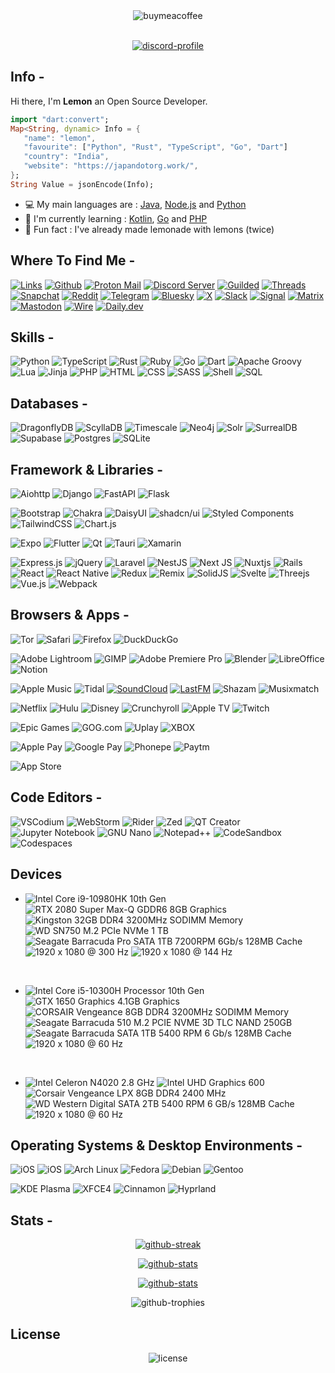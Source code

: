 <div align="center">
   <img src="https://img.shields.io/badge/Buy%20Me%20a%20Coffee-ffdd00?style=for-the-badge&logo=buy-me-a-coffee&logoColor=black" alt="buymeacoffee" />
</div>


<br />


<p align="center">
   <a href="https://discord.com/users/759180080328081450">
      <img src="https://lanyard.cnrad.dev/api/759180080328081450?theme=dark&animated=true" alt="discord-profile" />
   </a>
</p>


## Info -

Hi there, I'm **Lemon** an Open Source Developer.

```dart
import "dart:convert";
Map<String, dynamic> Info = {
   "name": "lemon",
   "favourite": ["Python", "Rust", "TypeScript", "Go", "Dart"]
   "country": "India",
   "website": "https://japandotorg.work/",
};
String Value = jsonEncode(Info);
```

- :computer: My main languages are : [Java](https://www.oracle.com/in/java/technologies/javase-downloads.html), [Node.js](https://nodejs.org/en/) and [Python](https://www.python.org)
- :school: I'm currently learning : [Kotlin](https://kotlinlang.org), [Go](https://go.dev/?gclid=CjwKCAjwkN6EBhBNEiwADVfya8Ntqc-zur_qGpViciNm2PjC3aM_AOH2v_ll-uYnSCX4hhYDHYynkRoCnGcQAvD_BwE) and [PHP](https://www.php.net)
- :dart: Fun fact : I've already made lemonade with lemons (twice)

## Where To Find Me -


[![Links](https://img.shields.io/badge/Links-ffffff?logo=linktree&style=for-the-badge&color=43E55E&logoColor=ffffff)](https://japandotorg.work)
[![Github](https://img.shields.io/badge/-Github-181717?style=for-the-badge&logo=Github&logoColor=white)](https://github.com/japandotorg)
[![Proton Mail](https://img.shields.io/badge/ProtonMail-8B89CC?style=for-the-badge&logo=protonmail&logoColor=white)](mailto:japandotorg@pm.me)
[![Discord Server](https://img.shields.io/badge/Discord-7289DA?style=for-the-badge&logo=discord&logoColor=white)](https://discord.com/invite/AyMrA7KMSp)
[![Guilded](https://img.shields.io/badge/Guilded-F5C400?style=for-the-badge&logo=guilded&logoColor=000)](https://guilded.gg/u/japandotorg)
[![Threads](https://img.shields.io/badge/Threads-000000?style=for-the-badge&logo=Threads&logoColor=white)](https://www.threads.net/@japandotorg)
[![Snapchat](https://img.shields.io/badge/Snapchat-%23FFFC00.svg?style=for-the-badge&logo=Snapchat&logoColor=black)](https://snapchat.com/add/japan.org)
[![Reddit](https://img.shields.io/badge/Reddit-FF4500?style=for-the-badge&logo=reddit&logoColor=white)](https://www.reddit.com/u/makeeouthilll/)
[![Telegram](https://img.shields.io/badge/Telegram-2CA5E0?style=for-the-badge&logo=telegram&logoColor=white)](https://t.me/japandotorg)
[![Bluesky](https://img.shields.io/badge/-Bluesky-3686f7?style=for-the-badge&logo=icloud&logoColor=white)](https://bsky.app/profile/japandotorg.work)
[![X](https://img.shields.io/badge/X-%23000000.svg?style=for-the-badge&logo=X&logoColor=white)](https://x.com/japan69420)
[![Slack](https://img.shields.io/badge/Slack-4A154B?style=for-the-badge&logo=slack&logoColor=white)](https://japandotorg.slack.com)
[![Signal](https://img.shields.io/badge/Signal-%23039BE5.svg?&style=for-the-badge&logo=Signal&logoColor=white)](https://signal.me/#eu/0EcpidfnFBQ0GOHyoBDNtfHGdGhE62LWocm0FFOQY4IG7DkNHX9MdKLUIkOVIu1m)
[![Matrix](https://img.shields.io/badge/matrix-000000?style=for-the-badge&logo=Matrix&logoColor=white)](https://matrix.to/#/@japan.org:matrix.org)
[![Mastodon](https://img.shields.io/badge/-MASTODON-%232B90D9?style=for-the-badge&logo=mastodon&logoColor=white)](https://fosstodon.org/@japandotorg)
[![Wire](https://img.shields.io/badge/Wire-B71C1C?style=for-the-badge&logo=wire&logoColor=white)](https://account.wire.com/user-profile/?id=0A813CEC-76B8-41D4-9082-3859B4A48279)
[![Daily.dev](https://img.shields.io/badge/daily.dev-CE3DF3?style=for-the-badge&logo=daily.dev&logoColor=white)](https://app.daily.dev/japandotorg)


## Skills -


![Python](https://img.shields.io/badge/CPython-ffffff?logo=python&style=for-the-badge&color=3776AB&logoColor=ffffff)
![TypeScript](https://img.shields.io/badge/typescript-ffffff?logo=typescript&style=for-the-badge&color=3178C6&logoColor=ffffff)
![Rust](https://img.shields.io/badge/Rust-ffffff?logo=rust&style=for-the-badge&color=000000&logoColor=ffffff)
![Ruby](https://img.shields.io/badge/Ruby-ffffff?logo=ruby&style=for-the-badge&color=CC342D&logoColor=ffffff)
![Go](https://img.shields.io/badge/Go-ffffff?logo=go&style=for-the-badge&color=00ADD8&logoColor=ffffff)
![Dart](https://img.shields.io/badge/Dart-ffffff?logo=dart&style=for-the-badge&color=0175C2&logoColor=ffffff)
![Apache Groovy](https://img.shields.io/badge/Apache%20Groovy-4298B8.svg?style=for-the-badge&logo=Apache+Groovy&logoColor=white)
![Lua](https://img.shields.io/badge/Lua-ffffff?logo=lua&style=for-the-badge&color=2C2D72&logoColor=ffffff)
![Jinja](https://img.shields.io/badge/Jinja-ffffff?logo=jinja&style=for-the-badge&color=B41717&logoColor=ffffff)
![PHP](https://img.shields.io/badge/PHP-ffffff?logo=php&style=for-the-badge&color=777BB4&logoColor=ffffff)
![HTML](https://img.shields.io/badge/HTML-ffffff?logo=html5&style=for-the-badge&color=E34F26&logoColor=ffffff)
![CSS](https://img.shields.io/badge/CSS-ffffff?logo=css3&style=for-the-badge&color=1572B6&logoColor=ffffff)
![SASS](https://img.shields.io/badge/SASS-ffffff?logo=sass&style=for-the-badge&color=CC6699&logoColor=ffffff)
![Shell](https://img.shields.io/badge/Shell-ffffff?logo=gnubash&style=for-the-badge&color=4EAA25&logoColor=ffffff)
![SQL](https://img.shields.io/badge/SQL-ffffff?logo=postgresql&style=for-the-badge&color=4169E1&logoColor=ffffff)


## Databases -


![DragonflyDB](https://img.shields.io/badge/DragonflyDB-000000?logo=databricks&logoColor=fff&style=for-the-badge)
![ScyllaDB](https://img.shields.io/badge/ScyllaDB-6CD5E7.svg?style=for-the-badge&logo=ScyllaDB&logoColor=black)
![Timescale](https://img.shields.io/badge/Timescale-FDB515.svg?style=for-the-badge&logo=Timescale&logoColor=black)
![Neo4j](https://img.shields.io/badge/Neo4j-4581C3.svg?style=for-the-badge&logo=Neo4j&logoColor=white)
![Solr](https://img.shields.io/badge/Apache%20Solr-D9411E.svg?style=for-the-badge&logo=Apache-Solr&logoColor=white)
![SurrealDB](https://img.shields.io/badge/SurrealDB-FF00A0?style=for-the-badge&logo=surrealdb&logoColor=white)
![Supabase](https://img.shields.io/badge/Supabase-3ECF8E?style=for-the-badge&logo=supabase&logoColor=white)
![Postgres](https://img.shields.io/badge/postgres-%23316192.svg?style=for-the-badge&logo=postgresql&logoColor=white)
![SQLite](https://img.shields.io/badge/sqlite-%2307405e.svg?style=for-the-badge&logo=sqlite&logoColor=white)


## Framework & Libraries -


![Aiohttp](https://img.shields.io/badge/aiohttp-%232C5bb4.svg?style=for-the-badge&logo=aiohttp&logoColor=white)
![Django](https://img.shields.io/badge/django-%23092E20.svg?style=for-the-badge&logo=django&logoColor=white)
![FastAPI](https://img.shields.io/badge/FastAPI-005571?style=for-the-badge&logo=fastapi)
![Flask](https://img.shields.io/badge/flask-%23000.svg?style=for-the-badge&logo=flask&logoColor=white)


![Bootstrap](https://img.shields.io/badge/bootstrap-%238511FA.svg?style=for-the-badge&logo=bootstrap&logoColor=white)
![Chakra](https://img.shields.io/badge/chakra-%234ED1C5.svg?style=for-the-badge&logo=chakraui&logoColor=white)
![DaisyUI](https://img.shields.io/badge/daisyui-5A0EF8?style=for-the-badge&logo=daisyui&logoColor=white)
![shadcn/ui](https://img.shields.io/badge/shadcn%2Fui-000?style=for-the-badge&logo=shadcnui&logoColor=fff)
![Styled Components](https://img.shields.io/badge/styled--components-DB7093?style=for-the-badge&logo=styled-components&logoColor=white)
![TailwindCSS](https://img.shields.io/badge/tailwindcss-%2338B2AC.svg?style=for-the-badge&logo=tailwind-css&logoColor=white)
![Chart.js](https://img.shields.io/badge/Chart.js-FF6384?style=for-the-badge&logo=chartdotjs&logoColor=fff)


![Expo](https://img.shields.io/badge/expo-1C1E24?style=for-the-badge&logo=expo&logoColor=#D04A37)
![Flutter](https://img.shields.io/badge/Flutter-%2302569B.svg?style=for-the-badge&logo=Flutter&logoColor=white)
![Qt](https://img.shields.io/badge/Qt-%23217346.svg?style=for-the-badge&logo=Qt&logoColor=white)
![Tauri](https://img.shields.io/badge/tauri-%2324C8DB.svg?style=for-the-badge&logo=tauri&logoColor=%23FFFFFF)
![Xamarin](https://img.shields.io/badge/Xamarin-3199DC?style=for-the-badge&logo=xamarin&logoColor=white)


![Express.js](https://img.shields.io/badge/express.js-%23404d59.svg?style=for-the-badge&logo=express&logoColor=%2361DAFB)
![jQuery](https://img.shields.io/badge/jquery-%230769AD.svg?style=for-the-badge&logo=jquery&logoColor=white)
![Laravel](https://img.shields.io/badge/laravel-%23FF2D20.svg?style=for-the-badge&logo=laravel&logoColor=white)
![NestJS](https://img.shields.io/badge/nestjs-%23E0234E.svg?style=for-the-badge&logo=nestjs&logoColor=white)
![Next JS](https://img.shields.io/badge/Next-black?style=for-the-badge&logo=next.js&logoColor=white)
![Nuxtjs](https://img.shields.io/badge/Nuxt-002E3B?style=for-the-badge&logo=nuxtdotjs&logoColor=#00DC82)
![Rails](https://img.shields.io/badge/rails-%23CC0000.svg?style=for-the-badge&logo=ruby-on-rails&logoColor=white)
![React](https://img.shields.io/badge/react-%2320232a.svg?style=for-the-badge&logo=react&logoColor=%2361DAFB)
![React Native](https://img.shields.io/badge/react_native-%2320232a.svg?style=for-the-badge&logo=react&logoColor=%2361DAFB)
![Redux](https://img.shields.io/badge/redux-%23593d88.svg?style=for-the-badge&logo=redux&logoColor=white)
![Remix](https://img.shields.io/badge/remix-%23000.svg?style=for-the-badge&logo=remix&logoColor=white)
![SolidJS](https://img.shields.io/badge/SolidJS-2c4f7c?style=for-the-badge&logo=solid&logoColor=c8c9cb)
![Svelte](https://img.shields.io/badge/svelte-%23f1413d.svg?style=for-the-badge&logo=svelte&logoColor=white)
![Threejs](https://img.shields.io/badge/threejs-black?style=for-the-badge&logo=three.js&logoColor=white)
![Vue.js](https://img.shields.io/badge/vuejs-%2335495e.svg?style=for-the-badge&logo=vuedotjs&logoColor=%234FC08D)
![Webpack](https://img.shields.io/badge/webpack-%238DD6F9.svg?style=for-the-badge&logo=webpack&logoColor=black)


## Browsers & Apps -


![Tor](https://img.shields.io/badge/Tor-7D4698?style=for-the-badge&logo=Tor-Browser&logoColor=white)
![Safari](https://img.shields.io/badge/Safari-006CFF?style=for-the-badge&logo=safari&logoColor=fff)
![Firefox](https://img.shields.io/badge/Firefox-FF7139?style=for-the-badge&logo=Firefox&logoColor=white)
![DuckDuckGo](https://img.shields.io/badge/duckduckgo-de5833?style=for-the-badge&logo=duckduckgo&logoColor=white)


![Adobe Lightroom](https://img.shields.io/badge/Adobe%20Lightroom-31A8FF?style=for-the-badge&logo=Adobe%20Lightroom&logoColor=white)
![GIMP](https://img.shields.io/badge/gimp-5C5543?style=for-the-badge&logo=gimp&logoColor=white)
![Adobe Premiere Pro](https://img.shields.io/badge/Adobe%20Premiere%20Pro-9999FF?style=for-the-badge&logo=Adobe%20Premiere%20Pro&logoColor=white)
![Blender](https://img.shields.io/badge/blender-%23F5792A.svg?style=for-the-badge&logo=blender&logoColor=white)
![LibreOffice](https://img.shields.io/badge/LibreOffice-%2318A303?style=for-the-badge&logo=LibreOffice&logoColor=white)
![Notion](https://img.shields.io/badge/Notion-000000?style=for-the-badge&logo=notion&logoColor=white)


![Apple Music](https://img.shields.io/badge/Apple%20Music-FA243C?style=for-the-badge&logo=apple%20music&logoColor=white)
![Tidal](https://img.shields.io/badge/Tidal-000000?style=for-the-badge&logo=Tidal&logoColor=white)
[![SoundCloud](https://img.shields.io/badge/SoundCloud-FF3300?style=for-the-badge&logo=soundcloud&logoColor=white)](https://on.soundcloud.com/6r9P8QjjU9uKMDJ97)
[![LastFM](https://img.shields.io/badge/last.fm-D51007?style=for-the-badge&logo=last.fm&logoColor=white)](https://www.last.fm/user/japandotorg)
![Shazam](https://img.shields.io/badge/Shazam-0088FF?style=for-the-badge&logo=Shazam&logoColor=white)
![Musixmatch](https://img.shields.io/badge/Musixmatch-%23FF5353.svg?style=for-the-badge&logo=Musixmatch&logoColor=white)


![Netflix](https://img.shields.io/badge/Netflix-E50914?style=for-the-badge&logo=netflix&logoColor=white)
![Hulu](https://img.shields.io/badge/hulu-1CE783?style=for-the-badge&logo=hulu&logoColor=white)
![Disney](https://img.shields.io/badge/Disney-%23006E99.svg?style=for-the-badge&logo=disney&logoColor=white)
![Crunchyroll](https://img.shields.io/badge/Crunchyroll-F47521?style=for-the-badge&logo=crunchyroll&logoColor=white)
![Apple TV](https://img.shields.io/badge/Apple%20TV-000000?style=for-the-badge&logo=Apple%20TV&logoColor=white)
![Twitch](https://img.shields.io/badge/Twitch-9347FF?style=for-the-badge&logo=twitch&logoColor=white)


![Epic Games](https://img.shields.io/badge/Epic%20Games-%23313131.svg?style=for-the-badge&logo=epicgames&logoColor=white)
![GOG.com](https://img.shields.io/badge/GOG.com-86328A?style=for-the-badge&logo=gogdotcom&logoColor=fff)
![Uplay](https://img.shields.io/badge/Uplay-black?style=for-the-badge&logo=ubisoft)
![XBOX](https://img.shields.io/badge/Xbox-107C10?style=for-the-badge&logo=xbox&logoColor=white)


![Apple Pay](https://img.shields.io/badge/ApplePay-000000.svg?style=for-the-badge&logo=Apple-Pay&logoColor=white)
![Google Pay](https://img.shields.io/badge/GooglePay-%233780F1.svg?style=for-the-badge&logo=Google-Pay&logoColor=white)
![Phonepe](https://img.shields.io/badge/Phonepe-54039A?style=for-the-badge&logo=phonepe&logoColor=white)
![Paytm](https://img.shields.io/badge/Paytm-1C2C94?style=for-the-badge&logo=paytm&logoColor=05BAF3)


![App Store](https://img.shields.io/badge/App_Store-0D96F6?style=for-the-badge&logo=app-store&logoColor=white)


## Code Editors -


![VSCodium](https://img.shields.io/badge/VSCodium-2F80ED?style=for-the-badge&logo=vscodium&logoColor=white)
![WebStorm](https://img.shields.io/badge/WebStorm-000?style=for-the-badge&logo=webstorm&logoColor=white)
![Rider](https://img.shields.io/badge/Rider-000?style=for-the-badge&logo=rider&logoColor=white)
![Zed](https://img.shields.io/badge/zedindustries-084CCF.svg?style=for-the-badge&logo=zedindustries&logoColor=white)
![QT Creator](https://img.shields.io/badge/-Qt%20Creator-41CD52?logo=qt&logoColor=white&style=for-the-badge)
![Jupyter Notebook](https://img.shields.io/badge/Jupyter%20Notebook-F37626?style=for-the-badge&logo=jupyter&logoColor=white)
![GNU Nano](https://img.shields.io/badge/Nano-990099?style=for-the-badge&logo=nano&logoColor=white)
![Notepad++](https://img.shields.io/badge/Notepad++-90E59A.svg?&logo=notepad%2b%2b&logoColor=black&style=for-the-badge)
![CodeSandbox](https://img.shields.io/badge/CodeSandbox-151515?logo=codesandbox&logoColor=fff&style=for-the-badge)
![Codespaces](https://img.shields.io/badge/Codespaces-ffffff?logo=github&style=for-the-badge&color=d0903d&logoColor=white)


## Devices


- ![Intel Core i9-10980HK 10th Gen](https://img.shields.io/badge/Intel%20Core%20i9--10980HK%2010th%20Gen-ffffff?logo=intel&style=for-the-badge&color=0071C5&logoColor=ffffff) ![RTX 2080 Super Max-Q GDDR6 8GB Graphics](https://img.shields.io/badge/RTX%202080%20Super%20Max--Q%20GDDR6%208GB%20Graphics-ffffff?logo=nvidia&style=for-the-badge&color=76B900&logoColor=ffffff) ![Kingston 32GB DDR4 3200MHz SODIMM Memory](https://img.shields.io/badge/Kingston%2032GB%20DDR4%203200MHz%20SODIMM%20Memory-ffffff?logo=kingstontechnology&style=for-the-badge&color=000000&logoColor=ffffff) ![WD SN750 M.2 PCIe NVMe 1 TB](https://img.shields.io/badge/WD%20SN750%20M.2%20PCIe%20NVMe%201%20TB-ffffff?logo=westerndigital&style=for-the-badge&color=000000&logoColor=ffffff) ![Seagate Barracuda Pro SATA 1TB 7200RPM 6Gb/s 128MB Cache](https://img.shields.io/badge/Seagate%20Barracuda%20Pro%20SATA%201TB%207200RPM%206Gb/s%20128MB%20Cache-ffffff?logo=seagate&style=for-the-badge&color=6EBE49&logoColor=ffffff) ![1920 x 1080 @ 300 Hz](https://img.shields.io/badge/1920%20x%201080%20@%20300%20Hz-ffffff?logo=asus&style=for-the-badge&color=000000&logoColor=ffffff) ![1920 x 1080 @ 144 Hz](https://img.shields.io/badge/1920%20x%201080%20@%20144%20Hz-ffffff?logo=lg&style=for-the-badge&color=A50034&logoColor=ffffff)


<br />


- ![Intel Core i5-10300H Processor 10th Gen](https://img.shields.io/badge/Intel%20Core%20i5--10300H%20Processor%2010th%20Gen-ffffff?logo=intel&style=for-the-badge&color=0071C5&logoColor=ffffff) ![GTX 1650 Graphics 4.1GB Graphics](https://img.shields.io/badge/GTX%201650%20Graphics%204.1GB%20Graphics-ffffff?logo=nvidia&style=for-the-badge&color=76B900&logoColor=ffffff) ![CORSAIR Vengeance 8GB DDR4 3200MHz SODIMM Memory](https://img.shields.io/badge/CORSAIR%20Vengeance%208GB%20DDR4%203200MHz%20SODIMM%20Memory-ffffff?logo=corsair&style=for-the-badge&color=000000&logoColor=ffffff) ![Seagate Barracuda 510 M.2 PCIE NVME 3D TLC NAND 250GB](https://img.shields.io/badge/Seagate%20Barracuda%20510%20M.2%20PCIE%20NVME%203D%20TLC%20NAND%20250GB-ffffff?logo=seagate&style=for-the-badge&color=6EBE49&logoColor=ffffff) ![Seagate Barracuda SATA 1TB 5400 RPM 6 Gb/s 128MB Cache](https://img.shields.io/badge/Seagate%20Barracuda%20SATA%201TB%205400%20RPM%206%20Gb/s%20128MB%20Cache-ffffff?logo=seagate&style=for-the-badge&color=6EBE49&logoColor=ffffff) ![1920 x 1080 @ 60 Hz](https://img.shields.io/badge/1920%20x%201080%20@%2060%20Hz-ffffff?logo=msi&style=for-the-badge&color=FF0000&logoColor=ffffff)


<br />


- ![Intel Celeron N4020 2.8 GHz](https://img.shields.io/badge/Intel%20Celeron%20N4020%202.8%20GHz-ffffff?logo=intel&style=for-the-badge&color=0071C5&logoColor=ffffff) ![Intel UHD Graphics 600](https://img.shields.io/badge/Intel%20UHD%20Graphics%20600-ffffff?logo=intel&style=for-the-badge&color=0071C5&logoColor=ffffff) ![Corsair Vengeance LPX 8GB DDR4 2400 MHz](https://img.shields.io/badge/Corsair%20Vengeance%20LPX%208GB%20DDR4%202400%20MHz-ffffff?logo=corsair&style=for-the-badge&color=000000&logoColor=ffffff) ![WD Western Digital SATA 2TB 5400 RPM 6 GB/s 128MB Cache](https://img.shields.io/badge/WD%20Western%20Digital%20SATA%202TB%205400%20RPM%206%20GB/s%20128MB%20Cache-ffffff?logo=westerndigital&style=for-the-badge&color=000000&logoColor=ffffff) ![1920 x 1080 @ 60 Hz](https://img.shields.io/badge/1920%20x%201080%20@%2060%20Hz-ffffff?logo=dell&style=for-the-badge&color=007DB8&logoColor=ffffff)


## Operating Systems & Desktop Environments -


![iOS](https://img.shields.io/badge/iOS-000000?style=for-the-badge&logo=apple&logoColor=white)
![iOS](https://img.shields.io/badge/iPadOS-000000?style=for-the-badge&logo=apple&logoColor=white)
![Arch Linux](https://img.shields.io/badge/Arch_Linux-1793D1?style=for-the-badge&logo=arch-linux&logoColor=white)
![Fedora](https://img.shields.io/badge/Fedora-294172?style=for-the-badge&logo=fedora&logoColor=white)
![Debian](https://img.shields.io/badge/Debian-A81D33?style=for-the-badge&logo=debian&logoColor=white)
![Gentoo](https://img.shields.io/badge/Gentoo-54487A?style=for-the-badge&logo=gentoo&logoColor=white)

![KDE Plasma](https://img.shields.io/badge/KDE--Plasma-ffffff?logo=kde&style=for-the-badge&color=1D99F3&logoColor=ffffff)
![XFCE4](https://img.shields.io/badge/XFCE4-ffffff?logo=xfce&style=for-the-badge&color=2284F2&logoColor=ffffff)
![Cinnamon](https://img.shields.io/badge/Cinnamon-DC682E.svg?style=for-the-badge&logo=Cinnamon&logoColor=white)
![Hyprland](https://img.shields.io/badge/Hyprland-58E1FF.svg?style=for-the-badge&logo=Hyprland&logoColor=black)


## Stats -

<p align="center">
   <a href="https://github.com/japandotorg">
      <img src="https://streak-stats.demolab.com?user=japandotorg&theme=catppuccin-mocha&hide_border=true&date_format=j%2Fn%5B%2FY%5D" alt="github-streak" />
   </a>
</p>

<p align="center">
   <a href="https://github.com/japandotorg">
      <img src="http://github-profile-summary-cards.vercel.app/api/cards/profile-details?username=japandotorg&theme=tokyonight&exclude=powershell" alt="github-stats" />
   </a>
</p>

<p align="center">
   <a href="https://github.com/japandotorg">
      <img src="https://github-readme-stats.vercel.app/api/top-langs/?username=japandotorg&theme=blue-green" alt="github-stats" />
   </a>
</p>

<p align="center">
   <img src="https://github-profile-trophy.vercel.app/?username=ryo-ma&theme=discord" alt="github-trophies" />
</p>


## License


<div align="center">
   <img src="https://spoo.me/japandotorg" alt="license" />
</div>
